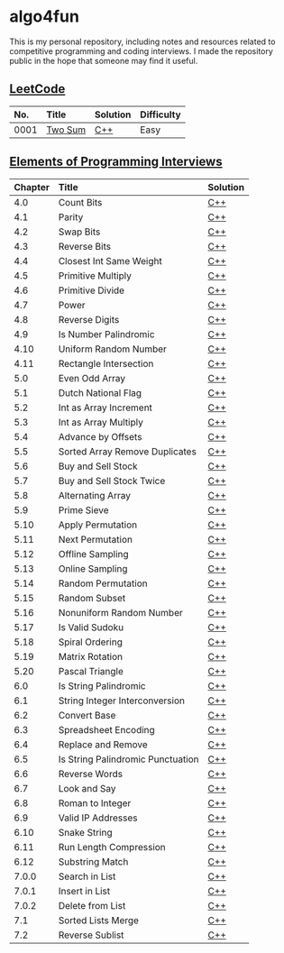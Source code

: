 # algo4fun

This is my personal repository, including notes and resources related to competitive programming and coding interviews. I made the repository public in the hope that someone may find it useful.

## [LeetCode](https://leetcode.com/)

| No.  | Title                                             | Solution                                     | Difficulty |
| :--- | :------------------------------------------------ | :------------------------------------------- | :--------- |
| 0001 | [Two Sum](https://leetcode.com/problems/two-sum/) | [C++](./solutions/leetcode/two-sum/main.cpp) | Easy       |

## [Elements of Programming Interviews](https://elementsofprogramminginterviews.com/)

| Chapter | Title                             | Solution                                                          |
| :------ | :-------------------------------- | :---------------------------------------------------------------- |
| 4.0     | Count Bits                        | [C++](./solutions/epi/count-bits/main.cpp)                        |
| 4.1     | Parity                            | [C++](./solutions/epi/parity/main.cpp)                            |
| 4.2     | Swap Bits                         | [C++](./solutions/epi/swap-bits/main.cpp)                         |
| 4.3     | Reverse Bits                      | [C++](./solutions/epi/reverse-bits/main.cpp)                      |
| 4.4     | Closest Int Same Weight           | [C++](./solutions/epi/closest-int-same-weight/main.cpp)           |
| 4.5     | Primitive Multiply                | [C++](./solutions/epi/primitive-multiply/main.cpp)                |
| 4.6     | Primitive Divide                  | [C++](./solutions/epi/primitive-divide/main.cpp)                  |
| 4.7     | Power                             | [C++](./solutions/epi/power-x-y/main.cpp)                         |
| 4.8     | Reverse Digits                    | [C++](./solutions/epi/reverse-digits/main.cpp)                    |
| 4.9     | Is Number Palindromic             | [C++](./solutions/epi/is-number-palindromic/main.cpp)             |
| 4.10    | Uniform Random Number             | [C++](./solutions/epi/uniform-random-number/main.cpp)             |
| 4.11    | Rectangle Intersection            | [C++](./solutions/epi/rectangle-intersection/main.cpp)            |
| 5.0     | Even Odd Array                    | [C++](./solutions/epi/even-odd-array/main.cpp)                    |
| 5.1     | Dutch National Flag               | [C++](./solutions/epi/dutch-national-flag/main.cpp)               |
| 5.2     | Int as Array Increment            | [C++](./solutions/epi/int-as-array-increment/main.cpp)            |
| 5.3     | Int as Array Multiply             | [C++](./solutions/epi/int-as-array-multiply/main.cpp)             |
| 5.4     | Advance by Offsets                | [C++](./solutions/epi/advance-by-offsets/main.cpp)                |
| 5.5     | Sorted Array Remove Duplicates    | [C++](./solutions/epi/sorted-array-remove-duplicates/main.cpp)    |
| 5.6     | Buy and Sell Stock                | [C++](./solutions/epi/buy-and-sell-stock/main.cpp)                |
| 5.7     | Buy and Sell Stock Twice          | [C++](./solutions/epi/buy-and-sell-stock-twice/main.cpp)          |
| 5.8     | Alternating Array                 | [C++](./solutions/epi/alternating-array/main.cpp)                 |
| 5.9     | Prime Sieve                       | [C++](./solutions/epi/prime-sieve/main.cpp)                       |
| 5.10    | Apply Permutation                 | [C++](./solutions/epi/apply-permutation/main.cpp)                 |
| 5.11    | Next Permutation                  | [C++](./solutions/epi/next-permutation/main.cpp)                  |
| 5.12    | Offline Sampling                  | [C++](./solutions/epi/offline-sampling/main.cpp)                  |
| 5.13    | Online Sampling                   | [C++](./solutions/epi/online-sampling/main.cpp)                   |
| 5.14    | Random Permutation                | [C++](./solutions/epi/random-permutation/main.cpp)                |
| 5.15    | Random Subset                     | [C++](./solutions/epi/random-subset/main.cpp)                     |
| 5.16    | Nonuniform Random Number          | [C++](./solutions/epi/nonuniform-random-number/main.cpp)          |
| 5.17    | Is Valid Sudoku                   | [C++](./solutions/epi/is-valid-sudoku/main.cpp)                   |
| 5.18    | Spiral Ordering                   | [C++](./solutions/epi/spiral-ordering/main.cpp)                   |
| 5.19    | Matrix Rotation                   | [C++](./solutions/epi/matrix-rotation/main.cpp)                   |
| 5.20    | Pascal Triangle                   | [C++](./solutions/epi/pascal-triangle/main.cpp)                   |
| 6.0     | Is String Palindromic             | [C++](./solutions/epi/is-string-palindromic/main.cpp)             |
| 6.1     | String Integer Interconversion    | [C++](./solutions/epi/string-integer-interconversion/main.cpp)    |
| 6.2     | Convert Base                      | [C++](./solutions/epi/convert-base/main.cpp)                      |
| 6.3     | Spreadsheet Encoding              | [C++](./solutions/epi/spreadsheet-encoding/main.cpp)              |
| 6.4     | Replace and Remove                | [C++](./solutions/epi/replace-and-remove/main.cpp)                |
| 6.5     | Is String Palindromic Punctuation | [C++](./solutions/epi/is-string-palindromic-punctuation/main.cpp) |
| 6.6     | Reverse Words                     | [C++](./solutions/epi/reverse-words/main.cpp)                     |
| 6.7     | Look and Say                      | [C++](./solutions/epi/look-and-say/main.cpp)                      |
| 6.8     | Roman to Integer                  | [C++](./solutions/epi/roman-to-integer/main.cpp)                  |
| 6.9     | Valid IP Addresses                | [C++](./solutions/epi/valid-ip-addresses/main.cpp)                |
| 6.10    | Snake String                      | [C++](./solutions/epi/snake-string/main.cpp)                      |
| 6.11    | Run Length Compression            | [C++](./solutions/epi/run-length-compression/main.cpp)            |
| 6.12    | Substring Match                   | [C++](./solutions/epi/substring-match/main.cpp)                   |
| 7.0.0   | Search in List                    | [C++](./solutions/epi/search-in-list/main.cpp)                    |
| 7.0.1   | Insert in List                    | [C++](./solutions/epi/insert-in-list/main.cpp)                    |
| 7.0.2   | Delete from List                  | [C++](./solutions/epi/delete-from-list/main.cpp)                  |
| 7.1     | Sorted Lists Merge                | [C++](./solutions/epi/sorted-list-merge/main.cpp)                 |
| 7.2     | Reverse Sublist                   | [C++](./solutions/epi/reverse-sublist/main.cpp)                   |

